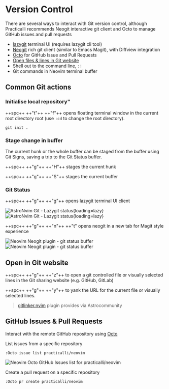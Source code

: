 # Version Control

There are several ways to interact with Git version control, although Practicalli recommends Neogit interactive git client and Octo to manage GitHub issues and pull requests

- [lazygit](lazygit.md) terminal UI (requires lazygit cli tool)
- [Neogit](neogit.md) rich git client (similar to Emacs Magit), with Diffview integration
- [Octo](octo.md) for GitHub Issue and Pull Requests
- [Open files & lines in Git website](#open-in-git-website)
- Shell out to the command line, `:!`
- Git commands in Neovim terminal buffer



## Common Git actions

### Initialise local repository"

++spc++ ++"t"++ ++"f"++ opens floating terminal window in the current root directory root (use `:cd` to change the root directory).

```shell
git init .
```

### Stage change in buffer

The current hunk or the whole buffer can be staged from the buffer using Git Signs, saving a trip to the Git Status buffer.

++spc++ ++"g"++ ++"H"++ stages the current hunk

++spc++ ++"g"++ ++"S"++ stages the current buffer


### Git Status

++spc++ ++"g"++ ++"g"++ opens lazygit terminal UI client

![AstroNvim Git - Lazygit status](https://github.com/practicalli/graphic-design/blob/live/editors/neovim/astronvim/astronvim-git-lazygit-status-example-light.png?raw=true#only-light){loading=lazy}
![AstroNvim Git - Lazygit status](https://github.com/practicalli/graphic-design/blob/live/editors/neovim/astronvim/astronvim-git-lazygit-status-example-dark.png?raw=true#only-dark){loading=lazy}


++spc++ ++"g"++ ++"n"++ ++"t" opens neogit in a new tab for Magit style experience

![Neovim Neogit plugin - git status buffer](https://github.com/practicalli/graphic-design/blob/live/editors/neovim/screenshots/neovim-neogit-status-light.png?raw=true#only-light)
![Neovim Neogit plugin - git status buffer](https://github.com/practicalli/graphic-design/blob/live/editors/neovim/screenshots/neovim-neogit-status-dark.png?raw=true#only-dark)


## Open in Git website

++spc++ ++"g"++ ++"z"++ to open a git controlled file or visually selected lines in the Git sharing website (e.g. GitHub, GitLab)

++spc++ ++"g"++ ++"y"++ to yank the URL for the current file or visually selected lines.

> [gitlinker.nvim](https://github.com/AstroNvim/astrocommunity/tree/main/lua/astrocommunity/git/gitlinker-nvim) plugin provides via Astrocommunity


## GitHub Issues & Pull Requests

Interact with the remote GitHub repository using [Octo](octo.md)

List issues from a specific repository

```shell
:Octo issue list practicalli/neovim
```

![Neovim Octo GitHub Issues list for practicalli/neovim](https://raw.githubusercontent.com/practicalli/graphic-design/live/editors/neovim/screenshots/neovim-octo-github-issue-list.png)


Create a pull request on a specific repository

```shell
:Octo pr create practicalli/neovim
```
